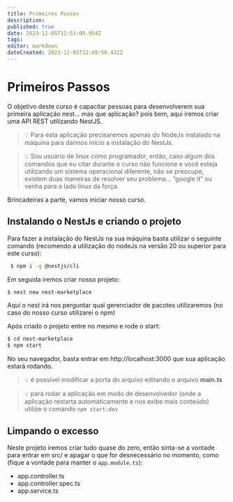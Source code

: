 ```yaml
---
title: Primeiros Passos
description: 
published: true
date: 2023-12-05T12:53:09.954Z
tags: 
editor: markdown
dateCreated: 2023-12-05T12:49:58.422Z
---
```


# Primeiros Passos

O objetivo deste curso é capacitar pessoas para desenvolverem sua primeira aplicação nest… mas que aplicação? pois bem, aqui iremos criar uma API REST utilizando NestJS.

> 💡 Para esta aplicação precisaremos apenas do NodeJs instalado na máquina para darmos início a instalação do NestJs.
> 

> 💡 Sou usuário de linux como programador, então, caso algum dos comandos que eu citar durante o curso não funcione e você esteja utilizando um sistema operacional diferente, não se preocupe, existem duas maneiras de resolver seu problema… “google it” ou venha para o lado linux da força.
> 

Brincadeiras a parte, vamos iniciar nosso curso.

## Instalando o NestJs e criando o projeto

Para fazer a instalação do NestJs na sua máquina basta utilizar o seguinte comando (recomendo a utilização do nodeJs na versão 20 ou superior para este curso):

```bash
 $ npm i -g @nestjs/cli
```

Em seguida iremos criar nosso projeto:

```bash
$ nest new nest-marketplace
```

Aqui o nest irá nos perguntar qual gerenciador de pacotes utilizaremos (no caso do nosso curso utilizarei o npm)

 

Após criado o projeto entre no mesmo e rode o start:

```bash
$ cd nest-marketplace
$ npm start
```

No seu navegador, basta entrar em http://localhost:3000 que sua aplicação estará rodando.

> 💡 é possível modificar a porta do arquivo editando o arquivo **main.ts**
> 

> 💡 para rodar a aplicação em modo de desenvolvedor (onde a aplicação restarta automaticamente e nos exibe mais conteúdo) utilize o comando `npm start:dev`
> 

## Limpando o excesso

Neste projeto iremos criar tudo quase do zero, então sinta-se a vontade para entrar em src/ e apagar o que for desnecessário no momento, como (fique a vontade para manter o `app.module.ts`):

- app.controller.ts
- app.controller.spec.ts
- app.service.ts